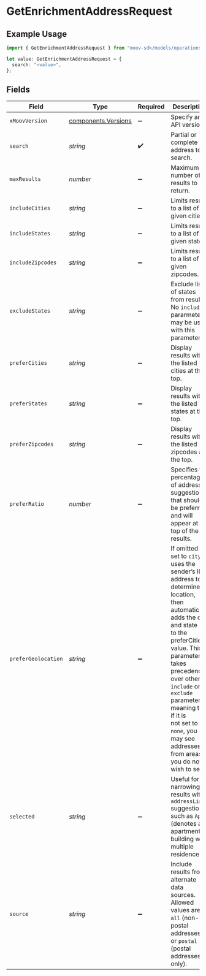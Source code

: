 # GetEnrichmentAddressRequest

## Example Usage

```typescript
import { GetEnrichmentAddressRequest } from "moov-sdk/models/operations";

let value: GetEnrichmentAddressRequest = {
  search: "<value>",
};
```

## Fields

| Field                                                                                                                                                                                                                                                                                                                                            | Type                                                                                                                                                                                                                                                                                                                                             | Required                                                                                                                                                                                                                                                                                                                                         | Description                                                                                                                                                                                                                                                                                                                                      |
| ------------------------------------------------------------------------------------------------------------------------------------------------------------------------------------------------------------------------------------------------------------------------------------------------------------------------------------------------ | ------------------------------------------------------------------------------------------------------------------------------------------------------------------------------------------------------------------------------------------------------------------------------------------------------------------------------------------------ | ------------------------------------------------------------------------------------------------------------------------------------------------------------------------------------------------------------------------------------------------------------------------------------------------------------------------------------------------ | ------------------------------------------------------------------------------------------------------------------------------------------------------------------------------------------------------------------------------------------------------------------------------------------------------------------------------------------------ |
| `xMoovVersion`                                                                                                                                                                                                                                                                                                                                   | [components.Versions](../../models/components/versions.md)                                                                                                                                                                                                                                                                                       | :heavy_minus_sign:                                                                                                                                                                                                                                                                                                                               | Specify an API version.                                                                                                                                                                                                                                                                                                                          |
| `search`                                                                                                                                                                                                                                                                                                                                         | *string*                                                                                                                                                                                                                                                                                                                                         | :heavy_check_mark:                                                                                                                                                                                                                                                                                                                               | Partial or complete address to search.                                                                                                                                                                                                                                                                                                           |
| `maxResults`                                                                                                                                                                                                                                                                                                                                     | *number*                                                                                                                                                                                                                                                                                                                                         | :heavy_minus_sign:                                                                                                                                                                                                                                                                                                                               | Maximum number of results to return.                                                                                                                                                                                                                                                                                                             |
| `includeCities`                                                                                                                                                                                                                                                                                                                                  | *string*                                                                                                                                                                                                                                                                                                                                         | :heavy_minus_sign:                                                                                                                                                                                                                                                                                                                               | Limits results to a list of given cities.                                                                                                                                                                                                                                                                                                        |
| `includeStates`                                                                                                                                                                                                                                                                                                                                  | *string*                                                                                                                                                                                                                                                                                                                                         | :heavy_minus_sign:                                                                                                                                                                                                                                                                                                                               | Limits results to a list of given states.                                                                                                                                                                                                                                                                                                        |
| `includeZipcodes`                                                                                                                                                                                                                                                                                                                                | *string*                                                                                                                                                                                                                                                                                                                                         | :heavy_minus_sign:                                                                                                                                                                                                                                                                                                                               | Limits results to a list of given zipcodes.                                                                                                                                                                                                                                                                                                      |
| `excludeStates`                                                                                                                                                                                                                                                                                                                                  | *string*                                                                                                                                                                                                                                                                                                                                         | :heavy_minus_sign:                                                                                                                                                                                                                                                                                                                               | Exclude list of states from results. No `include` pararmeters may be used with this parameter.                                                                                                                                                                                                                                                   |
| `preferCities`                                                                                                                                                                                                                                                                                                                                   | *string*                                                                                                                                                                                                                                                                                                                                         | :heavy_minus_sign:                                                                                                                                                                                                                                                                                                                               | Display results with the listed cities at the top.                                                                                                                                                                                                                                                                                               |
| `preferStates`                                                                                                                                                                                                                                                                                                                                   | *string*                                                                                                                                                                                                                                                                                                                                         | :heavy_minus_sign:                                                                                                                                                                                                                                                                                                                               | Display results with the listed states at the top.                                                                                                                                                                                                                                                                                               |
| `preferZipcodes`                                                                                                                                                                                                                                                                                                                                 | *string*                                                                                                                                                                                                                                                                                                                                         | :heavy_minus_sign:                                                                                                                                                                                                                                                                                                                               | Display results with the listed zipcodes at the top.                                                                                                                                                                                                                                                                                             |
| `preferRatio`                                                                                                                                                                                                                                                                                                                                    | *number*                                                                                                                                                                                                                                                                                                                                         | :heavy_minus_sign:                                                                                                                                                                                                                                                                                                                               | Specifies the percentage of address suggestions that should be preferred and will appear at the top of the results.                                                                                                                                                                                                                              |
| `preferGeolocation`                                                                                                                                                                                                                                                                                                                              | *string*                                                                                                                                                                                                                                                                                                                                         | :heavy_minus_sign:                                                                                                                                                                                                                                                                                                                               |   If omitted or set to `city`, it uses the sender’s IP address to determine location, then automatically adds the city and state <br/>  to the preferCities value. This parameter takes precedence over other `include` or `exclude` parameters meaning that if it is <br/>  not set to `none`, you may see addresses from areas you do not wish to see. |
| `selected`                                                                                                                                                                                                                                                                                                                                       | *string*                                                                                                                                                                                                                                                                                                                                         | :heavy_minus_sign:                                                                                                                                                                                                                                                                                                                               | Useful for narrowing results with `addressLine2` suggestions such as `Apt` (denotes an apartment building with multiple residences).                                                                                                                                                                                                             |
| `source`                                                                                                                                                                                                                                                                                                                                         | *string*                                                                                                                                                                                                                                                                                                                                         | :heavy_minus_sign:                                                                                                                                                                                                                                                                                                                               | Include results from alternate data sources. Allowed values are `all` (non-postal addresses), or `postal` (postal addresses only).                                                                                                                                                                                                               |